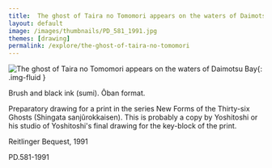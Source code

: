 ```yaml
---
title:  The ghost of Taira no Tomomori appears on the waters of Daimotsu Bay
layout: default
image: /images/thumbnails/PD_581_1991.jpg
themes: [drawing]
permalink: /explore/the-ghost-of-taira-no-tomomori
---
```


![The ghost of Taira no Tomomori appears on the waters of Daimotsu Bay]({{site.baseurl}}/images/PD_581_1991.jpg){: .img-fluid }

Brush and black ink (sumi). Ôban format.

Preparatory drawing for a print in the series New Forms of the Thirty-six Ghosts (Shingata sanjûrokkaisen). This is probably a copy by Yoshitoshi or his studio of Yoshitoshi's final drawing for the key-block of the print.

Reitlinger Bequest, 1991

PD.581-1991
